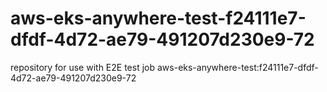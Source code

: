 # aws-eks-anywhere-test-f24111e7-dfdf-4d72-ae79-491207d230e9-72
repository for use with E2E test job aws-eks-anywhere-test:f24111e7-dfdf-4d72-ae79-491207d230e9-72

